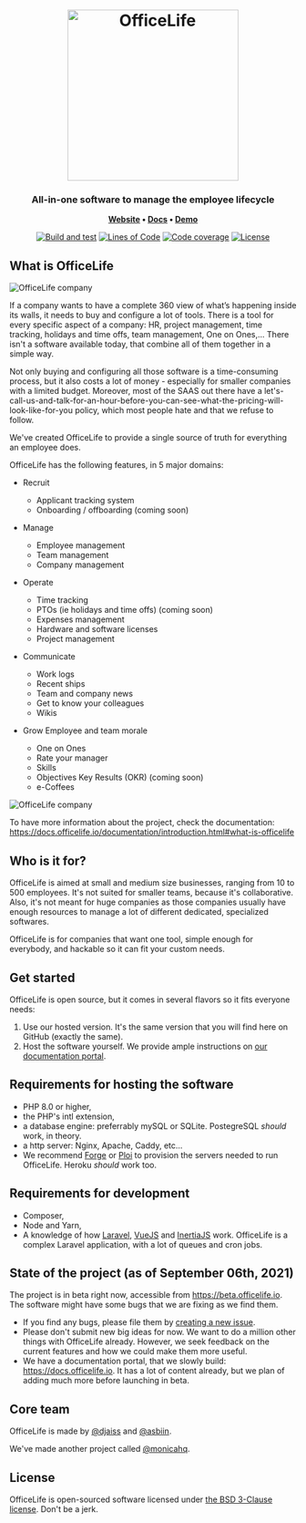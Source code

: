 <h1 align="center">
	<img
		width="300"
		alt="OfficeLife"
		src="docs/img/officelife.svg">
</h1>

<h3 align="center">
    All-in-one software to manage the employee lifecycle
</h3>

<p align="center">
	<strong>
		<a href="https://officelife.io/">Website</a>
		•
		<a href="https://docs.officelife.io">Docs</a>
		•
		<a href="https://demo.officelife.io/">Demo</a>
	</strong>
</p>

<div align="center">

[![Build and test](https://img.shields.io/github/workflow/status/officelifehq/officelife/Build%20and%20test/master)](https://github.com/officelifehq/officelife/actions?query=workflow%3A%22Build+and+test%22)
[![Lines of Code](https://img.shields.io/tokei/lines/github/officelifehq/officelife)](https://sonarcloud.io/dashboard?id=officelife)
[![Code coverage](https://img.shields.io/sonar/coverage/officelife?server=https%3A%2F%2Fsonarcloud.io)](https://sonarcloud.io/project/activity?custom_metrics=coverage&amp;graph=custom&amp;id=officelife)
[![License](https://img.shields.io/github/license/officelifehq/officelife)](https://opensource.org/licenses/BSD-3-Clause)

</div>

## What is OfficeLife

<img src="docs/img/company.png" alt="OfficeLife company" title="OfficeLife" />

If a company wants to have a complete 360 view of what’s happening inside its walls, it needs to buy and configure a lot of tools. There is a tool for every specific aspect of a company: HR, project management, time tracking, holidays and time offs, team management, One on Ones,... There isn't a software available today, that combine all of them together in a simple way.

Not only buying and configuring all those software is a time-consuming process, but it also costs a lot of money - especially for smaller companies with a limited budget. Moreover, most of the SAAS out there have a let's-call-us-and-talk-for-an-hour-before-you-can-see-what-the-pricing-will-look-like-for-you policy, which most people hate and that we refuse to follow.

We've created OfficeLife to provide a single source of truth for everything an employee does.

OfficeLife has the following features, in 5 major domains:

* Recruit
   * Applicant tracking system
   * Onboarding / offboarding (coming soon)

* Manage
    * Employee management
    * Team management
    * Company management

* Operate
    * Time tracking
    * PTOs (ie holidays and time offs) (coming soon)
    * Expenses management
    * Hardware and software licenses
    * Project management

* Communicate
    * Work logs
    * Recent ships
    * Team and company news
    * Get to know your colleagues
    * Wikis

* Grow
    Employee and team morale
    * One on Ones
    * Rate your manager
    * Skills
    * Objectives Key Results (OKR) (coming soon)
    * e-Coffees

<img src="docs/img/profile.png" alt="OfficeLife company" title="OfficeLife" />

To have more information about the project, check the documentation: https://docs.officelife.io/documentation/introduction.html#what-is-officelife

## Who is it for?

OfficeLife is aimed at small and medium size businesses, ranging from 10 to 500 employees. It's not suited for smaller teams, because it's collaborative. Also, it's not meant for huge companies as those companies usually have enough resources to manage a lot of different dedicated, specialized softwares.

OfficeLife is for companies that want one tool, simple enough for everybody, and hackable so it can fit your custom needs.

## Get started

OfficeLife is open source, but it comes in several flavors so it fits everyone needs:

1. Use our hosted version. It's the same version that you will find here on GitHub (exactly the same).
2. Host the software yourself. We provide ample instructions on [our documentation portal](https://docs.officelife.io/documentation/installation.html#which-version-of-officelife-should-you-use).

## Requirements for hosting the software

- PHP 8.0 or higher,
- the PHP's intl extension,
- a database engine: preferrably mySQL or SQLite. PostegreSQL _should_ work, in theory.
- a http server: Nginx, Apache, Caddy, etc...
- We recommend [Forge](https://forge.laravel.com/) or [Ploi](https://ploi.io) to provision the servers needed to run OfficeLife. Heroku _should_ work too.

## Requirements for development

- Composer,
- Node and Yarn,
- A knowledge of how [Laravel](https://laravel.com), [VueJS](https://vuejs.org/) and [InertiaJS](https://inertiajs.com/) work. OfficeLife is a complex Laravel application, with a lot of queues and cron jobs.

## State of the project (as of September 06th, 2021)

The project is in beta right now, accessible from https://beta.officelife.io. The software might have some bugs that we are fixing as we find them.

* If you find any bugs, please file them by [creating a new issue](https://github.com/officelifehq/officelife/issues).
* Please don't submit new big ideas for now. We want to do a million other things with OfficeLife already. However, we seek feedback on the current features and how we could make them more useful.
* We have a documentation portal, that we slowly build: https://docs.officelife.io. It has a lot of content already, but we plan of adding much more before launching in beta.

## Core team

OfficeLife is made by [@djaiss](https://github.com/djaiss) and [@asbiin](https://github.com/asbiin).

We've made another project called [@monicahq](https://github.com/monicahq/monica).

## License

OfficeLife is open-sourced software licensed under [the BSD 3-Clause license](LICENSE). Don't be a jerk.

